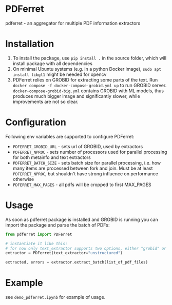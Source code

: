 # PDFerret

pdferret - an aggregator for multiple PDF information extractors

# Installation

1. To install the package, use `pip install .` in the source folder, which will install package with all dependencies
2. On minimal Ubuntu systems (e.g. in a python Docker image), `sudo apt install libgl1` might be needed for opencv
3. PDFerret relies on GROBID for extracting some parts of the text. Run `docker compose -f docker-compose-grobid.yml up` to run GROBID server. `docker-compose-grobid-big.yml` contains GROBID with ML models, thus produces much bigger image and significantly slower, while improvements are not so clear.

# Configuration

Following env variables are supported to configure PDFerret:
- `PDFERRET_GROBID_URL` - sets url of GROBID, used by extractors
- `PDFERRET_NPROC` - sets number of processors used for parallel processing for both metainfo and text extractors
- `PDFERRET_BATCH_SIZE` - sets batch size for parallel processing, i.e. how many items are processed between fork and join. Must be at least `PDFERRET_NPROC`, but shouldn't have strong influence on performance otherwise
- `PDFERRET_MAX_PAGES` - all pdfs will be cropped to first MAX_PAGES

# Usage

As soon as pdferret package is installed and GROBID is running you can import the package and parse the batch of PDFs:

```python
from pdferret import PDFerret

# instantiate it like this:
# for now only text_extractor supports two options, either "grobid" or "unstructured"
extractor = PDFerret(text_extractor="unstructured")

extracted, errors = extractor.extract_batch(list_of_pdf_files)
```

# Example

see `demo_pdferret.ipynb` for example of usage.
